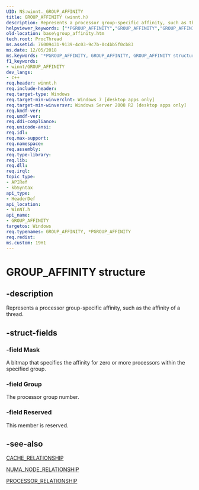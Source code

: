 ```yaml
---
UID: NS:winnt._GROUP_AFFINITY
title: GROUP_AFFINITY (winnt.h)
description: Represents a processor group-specific affinity, such as the affinity of a thread.helpviewer_keywords: ["*PGROUP_AFFINITY","GROUP_AFFINITY","GROUP_AFFINITY structure","PGROUP_AFFINITY","PGROUP_AFFINITY structure pointer","base.group_affinity","winnt/GROUP_AFFINITY","winnt/PGROUP_AFFINITY"]
old-location: base\group_affinity.htm
tech.root: ProcThread
ms.assetid: 76009431-9139-4c03-9c7b-0c4bb5f0cb83
ms.date: 12/05/2018
ms.keywords: '*PGROUP_AFFINITY, GROUP_AFFINITY, GROUP_AFFINITY structure, PGROUP_AFFINITY, PGROUP_AFFINITY structure pointer, base.group_affinity, winnt/GROUP_AFFINITY, winnt/PGROUP_AFFINITY'
f1_keywords:
- winnt/GROUP_AFFINITY
dev_langs:
- c++
req.header: winnt.h
req.include-header: 
req.target-type: Windows
req.target-min-winverclnt: Windows 7 [desktop apps only]
req.target-min-winversvr: Windows Server 2008 R2 [desktop apps only]
req.kmdf-ver: 
req.umdf-ver: 
req.ddi-compliance: 
req.unicode-ansi: 
req.idl: 
req.max-support: 
req.namespace: 
req.assembly: 
req.type-library: 
req.lib: 
req.dll: 
req.irql: 
topic_type:
- APIRef
- kbSyntax
api_type:
- HeaderDef
api_location:
- WinNT.h
api_name:
- GROUP_AFFINITY
targetos: Windows
req.typenames: GROUP_AFFINITY, *PGROUP_AFFINITY
req.redist: 
ms.custom: 19H1
---
```


# GROUP_AFFINITY structure


## -description


Represents a processor group-specific affinity, such as the affinity of a thread.


## -struct-fields




### -field Mask

A bitmap that specifies the affinity for zero or more processors within the specified group.


### -field Group

The processor group number.


### -field Reserved

This member is reserved.


## -see-also




<a href="https://docs.microsoft.com/windows/desktop/api/winnt/ns-winnt-cache_relationship">CACHE_RELATIONSHIP</a>



<a href="https://docs.microsoft.com/windows/desktop/api/winnt/ns-winnt-numa_node_relationship">NUMA_NODE_RELATIONSHIP</a>



<a href="https://docs.microsoft.com/windows/desktop/api/winnt/ns-winnt-processor_relationship">PROCESSOR_RELATIONSHIP</a>
 

 

